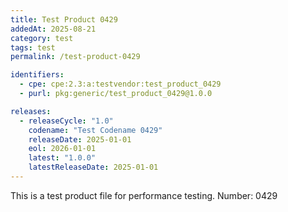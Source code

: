 ```yaml
---
title: Test Product 0429
addedAt: 2025-08-21
category: test
tags: test
permalink: /test-product-0429

identifiers:
  - cpe: cpe:2.3:a:testvendor:test_product_0429
  - purl: pkg:generic/test_product_0429@1.0.0

releases:
  - releaseCycle: "1.0"
    codename: "Test Codename 0429"
    releaseDate: 2025-01-01
    eol: 2026-01-01
    latest: "1.0.0"
    latestReleaseDate: 2025-01-01
---
```


This is a test product file for performance testing. Number: 0429
